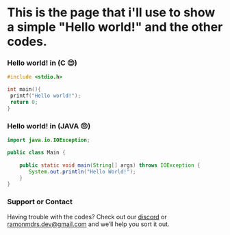 # This is the page that i'll use to show a simple "Hello world!" and the other codes.

### Hello world! in (C 😍)
```c
#include <stdio.h>

int main(){
 printf("Hello world!");
 return 0;
}
```


### Hello world! in (JAVA 😔)
```java
import java.io.IOException;

public class Main {
 
    public static void main(String[] args) throws IOException {
       System.out.println("Hello World!");
    }
}
```


### Support or Contact

Having trouble with the codes? Check out our [discord](https://discord.gg/87z4BUwb5Y) or <ramonmdrs.dev@gmail.com> and we’ll help you sort it out.
